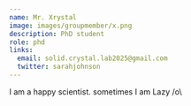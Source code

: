 ```yaml
---
name: Mr. Xrystal
image: images/groupmember/x.png
description: PhD student
role: phd
links:
  email: solid.crystal.lab2025@gmail.com
  twitter: sarahjohnson
---
```


I am a happy scientist. sometimes I am Lazy /o\
